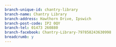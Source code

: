 ```yaml
---
branch-unique-id: chantry-library
branch-name: Chantry Library
branch-address: Hawthorn Drive, Ipswich
branch-post-code: IP2 0QY
branch-tel: 01473 260880
branch-facebook: Chantry-Library-797858243630998
breadcrumb: y
---
```

